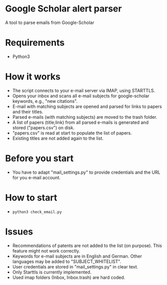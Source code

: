 # Google Scholar alert parser

A tool to parse emails from Google-Scholar 

# Requirements

* Python3

# How it works

* The script connects to your e-mail server via IMAP, using STARTTLS.
* Opens your inbox and scans all e-mail subjects for google-scholar keywords, e.g., "new citations".
* E-mail with matching subjects are opened and parsed for links to papers and their titles.
* Parsed e-mails (with matching subjects) are moved to the trash folder.
* A list of papers (title;link) from all parsed e-mails is generated and stored ("papers.csv") on disk.
* "papers.csv" is read at start to populate the list of papers.
* Existing titles are not added again to the list.

# Before you start

* You have to adapt "mail_settings.py" to provide credentials and the URL for you e-mail account.

# How to start

* `python3 check_email.py`
  
# Issues

* Recommendations of patents are not added to the list (on purpose). This feature might not work correctly.
* Keywords for e-mail subjects are in English and German. Other languages may be added to "SUBJECT_WHITELIST".
* User credentials are stored in "mail_settings.py" in clear text.
* Only Starttls is currently implemented.
* Used imap folders (Inbox, Inbox.trash) are hard coded.